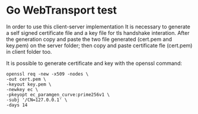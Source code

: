 # Go WebTransport test

In order to use this client-server implementation It is necessary to generate a self signed certificate file and a key file for tls handshake interation.
After the generation copy and paste the two file generated (cert.pem and key.pem) on the server folder; then copy and paste certificate fle (cert.pem) in client folder too.

It is possible to generate certificate and key with the openssl command:

    openssl req -new -x509 -nodes \
    -out cert.pem \
    -keyout key.pem \
    -newkey ec \
    -pkeyopt ec_paramgen_curve:prime256v1 \
    -subj '/CN=127.0.0.1' \
    -days 14
